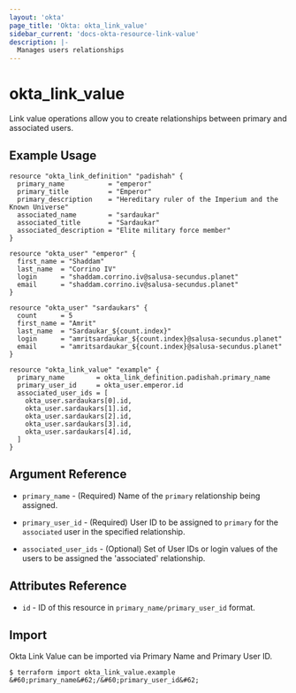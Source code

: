 ```yaml
---
layout: 'okta'
page_title: 'Okta: okta_link_value'
sidebar_current: 'docs-okta-resource-link-value'
description: |-
  Manages users relationships
---
```


# okta_link_value

Link value operations allow you to create relationships between primary and associated users.

## Example Usage

```hcl
resource "okta_link_definition" "padishah" {
  primary_name           = "emperor"
  primary_title          = "Emperor"
  primary_description    = "Hereditary ruler of the Imperium and the Known Universe"
  associated_name        = "sardaukar"
  associated_title       = "Sardaukar"
  associated_description = "Elite military force member"
}

resource "okta_user" "emperor" {
  first_name = "Shaddam"
  last_name  = "Corrino IV"
  login      = "shaddam.corrino.iv@salusa-secundus.planet"
  email      = "shaddam.corrino.iv@salusa-secundus.planet"
}

resource "okta_user" "sardaukars" {
  count      = 5
  first_name = "Amrit"
  last_name  = "Sardaukar_${count.index}"
  login      = "amritsardaukar_${count.index}@salusa-secundus.planet"
  email      = "amritsardaukar_${count.index}@salusa-secundus.planet"
}

resource "okta_link_value" "example" {
  primary_name        = okta_link_definition.padishah.primary_name
  primary_user_id     = okta_user.emperor.id
  associated_user_ids = [
    okta_user.sardaukars[0].id,
    okta_user.sardaukars[1].id,
    okta_user.sardaukars[2].id,
    okta_user.sardaukars[3].id,
    okta_user.sardaukars[4].id,
  ]
}
```

## Argument Reference

- `primary_name` - (Required) Name of the `primary` relationship being assigned.

- `primary_user_id` - (Required) User ID to be assigned to `primary` for the `associated` user in the specified relationship.

- `associated_user_ids` - (Optional) Set of User IDs or login values of the users to be assigned the 'associated' relationship.

## Attributes Reference

- `id` - ID of this resource in `primary_name/primary_user_id` format.

## Import

Okta Link Value can be imported via Primary Name and Primary User ID.

```
$ terraform import okta_link_value.example &#60;primary_name&#62;/&#60;primary_user_id&#62;
```
